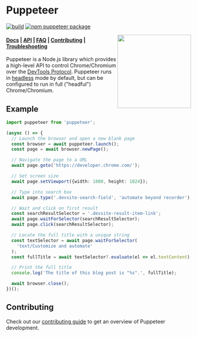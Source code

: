 # Puppeteer

[![build](https://github.com/puppeteer/puppeteer/actions/workflows/ci.yml/badge.svg?branch=main)](https://github.com/puppeteer/puppeteer/actions/workflows/ci.yml)
[![npm puppeteer package](https://img.shields.io/npm/v/puppeteer.svg)](https://npmjs.org/package/puppeteer)

<img src="https://user-images.githubusercontent.com/10379601/29446482-04f7036a-841f-11e7-9872-91d1fc2ea683.png" height="200" align="right"/>

#### [Docs](https://pptr.dev/docs) | [API](https://pptr.dev/api) | [FAQ](https://pptr.dev/faq) | [Contributing](https://pptr.dev/contributing) | [Troubleshooting](https://pptr.dev/troubleshooting)

Puppeteer is a Node.js library which provides a high-level API to control
Chrome/Chromium over the
[DevTools Protocol](https://chromedevtools.github.io/devtools-protocol/).
Puppeteer runs in
[headless](https://developer.chrome.com/docs/chromium/new-headless/)
mode by default, but can be configured to run in full ("headful")
Chrome/Chromium.

## Example

```ts
import puppeteer from 'puppeteer';

(async () => {
  // Launch the browser and open a new blank page
  const browser = await puppeteer.launch();
  const page = await browser.newPage();

  // Navigate the page to a URL
  await page.goto('https://developer.chrome.com/');

  // Set screen size
  await page.setViewport({width: 1080, height: 1024});

  // Type into search box
  await page.type('.devsite-search-field', 'automate beyond recorder');

  // Wait and click on first result
  const searchResultSelector = '.devsite-result-item-link';
  await page.waitForSelector(searchResultSelector);
  await page.click(searchResultSelector);

  // Locate the full title with a unique string
  const textSelector = await page.waitForSelector(
    'text/Customize and automate'
  );
  const fullTitle = await textSelector?.evaluate(el => el.textContent);

  // Print the full title
  console.log('The title of this blog post is "%s".', fullTitle);

  await browser.close();
})();
```

## Contributing

Check out our [contributing guide](https://pptr.dev/community/contributing) to get an
overview of Puppeteer development.
